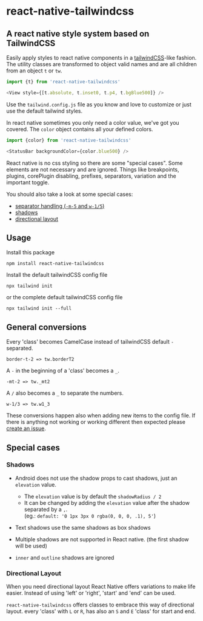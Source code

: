 # react-native-tailwindcss
## A react native style system based on TailwindCSS

Easily apply styles to react native components in a [tailwindCSS]("https://tailwindcss.com/docs/what-is-tailwind/")-like fashion.
The utility classes are transformed to object valid names and are all children from an object `t` or `tw`.

```js
import {t} from 'react-native-tailwindcss'

<View style={[t.absolute, t.inset0, t.p4, t.bgBlue500]} />
```

Use the `tailwind.config.js` file as you know and love to customize or just use the default tailwind styles. 

In react native sometimes you only need a color value, we've got you covered.
The `color` object contains all your defined colors.

```js
import {color} from 'react-native-tailwindcss'

<StatusBar backgroundColor={color.blue500} />
```

React native is no css styling so there are some "special cases".
Some elements are not necessary and are ignored.
Things like breakpoints, plugins, corePlugin disabling, prefixes, separators, variation and the important toggle.

You should also take a look at some special cases:
 - [separator handling (`-m-5` and `w-1/5`)](#general-conversion)
 - [shadows](#shadows)
 - [directional layout](#directional-layout)

## Usage
Install this package
```
npm install react-native-tailwindcss
```

Install the default tailwindCSS config file
```
npx tailwind init
```

or the complete default tailwindCSS config file
```
npx tailwind init --full
```

## General conversions

Every 'class' becomes CamelCase instead of tailwindCSS default `-` separated. 
```
border-t-2 => tw.borderT2
```

A `-` in the beginning of a 'class' becomes a `_`. 
```
-mt-2 => tw._mt2
```

A `/` also becomes a `_` to separate the numbers. 
```
w-1/3 => tw.w1_3
```

These conversions happen also when adding new items to the config file. 
If there is anything not working or working different then expected please [create an issue]('https://github.com/TVke/react-native-tailwindcss/issues').

## Special cases

### Shadows

 - Android does not use the shadow props to cast shadows, just an `elevation` value.
    - The `elevation` value is by default the `shadowRadius / 2`
    - It can be changed by adding the `elevation` value after the shadow separated by a `,`. <br> 
        (eg.: `default: '0 1px 3px 0 rgba(0, 0, 0, .1), 5'`)

 - Text shadows use the same shadows as box shadows
 - Multiple shadows are not supported in React native. (the first shadow will be used)
 - `inner` and `outline` shadows are ignored

### Directional Layout

When you need directional layout React Native offers variations to make life easier.
Instead of using 'left' or 'right', 'start' and 'end' can be used.

`react-native-tailwindcss` offers classes to embrace this way of directional layout.
every 'class' with `L` or `R`, has also an `S` and `E` 'class' for start and end.
